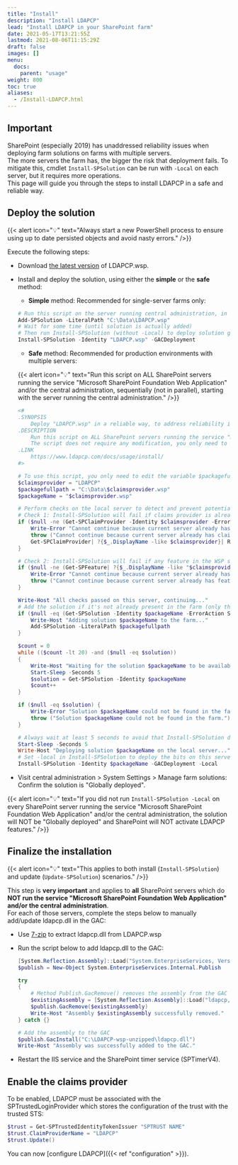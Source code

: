```yaml
---
title: "Install"
description: "Install LDAPCP"
lead: "Install LDAPCP in your SharePoint farm"
date: 2021-05-17T13:21:55Z
lastmod: 2021-08-06T11:15:29Z
draft: false
images: []
menu: 
  docs:
    parent: "usage"
weight: 800
toc: true
aliases:
  - /Install-LDAPCP.html
---
```


## Important

SharePoint (especially 2019) has unaddressed reliability issues when deploying farm solutions on farms with multiple servers.  
The more servers the farm has, the bigger the risk that deployment fails. To mitigate this, cmdlet `Install-SPSolution` can be run with `-Local` on each server, but it requires more operations.  
This page will guide you through the steps to install LDAPCP in a safe and reliable way.

## Deploy the solution

{{< alert icon="💡" text="Always start a new PowerShell process to ensure using up to date persisted objects and avoid nasty errors." />}}

Execute the following steps:

- Download [the latest version](https://github.com/Yvand/LDAPCP/releases/latest) of LDAPCP.wsp.
- Install and deploy the solution, using either the __simple__ or the __safe__ method:
  - __Simple__ method: Recommended for single-server farms only:

  ```powershell
  # Run this script on the server running central administration, in a new PowerShell process
  Add-SPSolution -LiteralPath "C:\Data\LDAPCP.wsp"
  # Wait for some time (until solution is actually added)
  # Then run Install-SPSolution (without -Local) to deploy solution globally (on all servers that run service "Microsoft SharePoint Foundation Web Application"):
  Install-SPSolution -Identity "LDAPCP.wsp" -GACDeployment
  ```
  
  - __Safe__ method: Recommended for production environments with multiple servers:
  
  {{< alert icon="💡" text="Run this script on ALL SharePoint servers running the service \"Microsoft SharePoint Foundation Web Application\" and/or the central administration, sequentially (not in parallel), starting with the server running the central administration." />}}

  ```powershell
  <#
  .SYNOPSIS
      Deploy "LDAPCP.wsp" in a reliable way, to address reliability issues that may occur when deploying solutions in SharePoint (especially 2019) (and especially if there are many servers):
  .DESCRIPTION
      Run this script on ALL SharePoint servers running the service "Microsoft SharePoint Foundation Web Application" and/or the central administration, sequentially (not in parallel), starting with the server running the central administration.
      The script does not require any modification, you only need to set the variable $packagefullpath with the path to the solution file (used only on the 1st server)
  .LINK
      https://www.ldapcp.com/docs/usage/install/
  #>

  # To use this script, you only need to edit the variable $packagefullpath below
  $claimsprovider = "LDAPCP"
  $packagefullpath = "C:\Data\$claimsprovider.wsp"
  $packageName = "$claimsprovider.wsp"

  # Perform checks on the local server to detect and prevent potential problems
  # Check 1: Install-SPSolution will fail if claims provider is already installed on the current server
  if ($null -ne (Get-SPClaimProvider -Identity $claimsprovider -ErrorAction SilentlyContinue)) {
      Write-Error "Cannot continue because current server already has claims provider $claimsprovider, which will cause an error when running Install-SPSolution."
      throw ("Cannot continue because current server already has claims provider $claimsprovider, which will cause an error when running Install-SPSolution.")
      Get-SPClaimProvider| ?{$_.DisplayName -like $claimsprovider}| Remove-SPClaimProvider
  }

  # Check 2: Install-SPSolution will fail if any feature in the WSP solution is already installed on the current server
  if ($null -ne (Get-SPFeature| ?{$_.DisplayName -like "$claimsprovider*"})) {
      Write-Error "Cannot continue because current server already has features of $claimsprovider, Visit https://www.ldapcp.com/docs/help/fix-setup-issues/ to fix this."
      throw ("Cannot continue because current server already has features of $claimsprovider, Visit https://www.ldapcp.com/docs/help/fix-setup-issues/ to fix this.")
  }

  Write-Host "All checks passed on this server, continuing..."
  # Add the solution if it's not already present in the farm (only the 1st server will actually do this)
  if ($null -eq (Get-SPSolution -Identity $packageName -ErrorAction SilentlyContinue)) {
      Write-Host "Adding solution $packageName to the farm..."
      Add-SPSolution -LiteralPath $packagefullpath
  }

  $count = 0
  while (($count -lt 20) -and ($null -eq $solution))
  {
      Write-Host "Waiting for the solution $packageName to be available..."
      Start-Sleep -Seconds 5
      $solution = Get-SPSolution -Identity $packageName
      $count++
  }

  if ($null -eq $solution) {
      Write-Error "Solution $packageName could not be found in the farm."
      throw ("Solution $packageName could not be found in the farm.")
  }

  # Always wait at least 5 seconds to avoid that Install-SPSolution does not actually trigger deployment
  Start-Sleep -Seconds 5
  Write-Host "Deploying solution $packageName on the local server..."
  # Set -local in Install-SPSolution to deploy the bits on this server only and prevent reliability issues in SharePoint
  Install-SPSolution -Identity $packageName -GACDeployment -Local
  ```

- Visit central administration > System Settings > Manage farm solutions: Confirm the solution is "Globally deployed".

{{< alert icon="💡" text="If you did not run `Install-SPSolution -Local` on every SharePoint server running the service \"Microsoft SharePoint Foundation Web Application\" and/or the central administration, the solution will NOT be \"Globally deployed\" and SharePoint will NOT activate LDAPCP features." />}}

## Finalize the installation

{{< alert icon="💡" text="This applies to both install (`Install-SPSolution`) and update (`Update-SPSolution`) scenarios." />}}

This step is **very important** and applies to **all** SharePoint servers which do **NOT run the service "Microsoft SharePoint Foundation Web Application" and/or the central administration**.  
For each of those servers, complete the steps below to manually add/update ldapcp.dll in the GAC:

- Use [7-zip](https://www.7-zip.org/) to extract ldapcp.dll from LDAPCP.wsp
- Run the script below to add ldapcp.dll to the GAC:

  ```powershell
  [System.Reflection.Assembly]::Load("System.EnterpriseServices, Version=4.0.0.0, Culture=neutral, PublicKeyToken=b03f5f7f11d50a3a") | Out-Null
  $publish = New-Object System.EnterpriseServices.Internal.Publish

  try
  {
      # Method Publish.GacRemove() removes the assembly from the GAC if it exists (it is needed for update scenarios)
      $existingAssembly = [System.Reflection.Assembly]::Load("ldapcp, Version=1.0.0.0, Culture=neutral, PublicKeyToken=80be731bc1a1a740").Location
      $publish.GacRemove($existingAssembly)
      Write-Host "Assembly $existingAssembly successfully removed."
  } catch {}

  # Add the assembly to the GAC
  $publish.GacInstall("C:\LDAPCP-wsp-unzipped\ldapcp.dll")
  Write-Host "Assembly was successfully added to the GAC."
  ```

- Restart the IIS service and the SharePoint timer service (SPTimerV4).

## Enable the claims provider

To be enabled, LDAPCP must be associated with the SPTrustedLoginProvider which stores the configuration of the trust with the trusted STS:

```powershell
$trust = Get-SPTrustedIdentityTokenIssuer "SPTRUST NAME"
$trust.ClaimProviderName = "LDAPCP"
$trust.Update()
```

You can now [configure LDAPCP]({{< ref "configuration" >}}).
